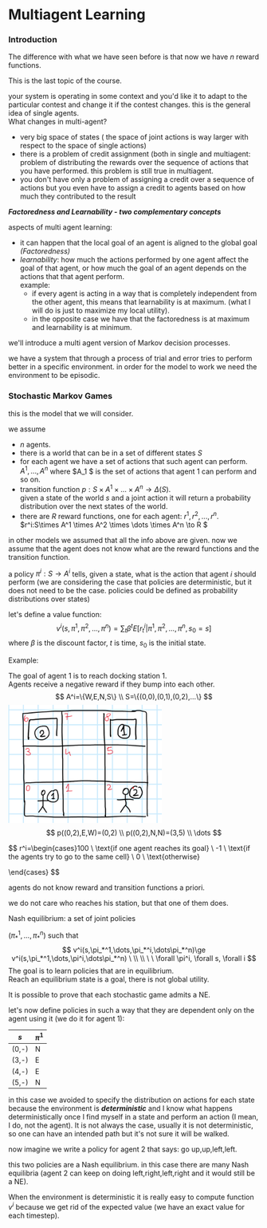 # Multiagent Learning

### Introduction

The difference with what we have seen before is that now we have $n$ reward functions.

This is the last topic of the course.

your system is operating in some context and you'd like it to adapt to the particular contest and change it if the contest changes. this is the general idea of single agents.  
What changes in multi-agent? 

- very big space of states ( the space of joint actions is way larger with respect to the space of single actions)
- there is a problem of credit assignment (both in single and multiagent: problem of distributing the rewards over the sequence of actions that you have performed. this problem is still true in multiagent.
- you don't have only a problem of assigning a credit over a sequence of actions but you even have to assign a credit to agents based on how much they contributed to the result

***Factoredness and Learnability - two complementary concepts***

aspects of multi agent learning:

- it can happen that the local goal of an agent is aligned to the global goal *(Factoredness)*
- *learnability*: how much the actions performed by one agent affect the goal of that agent, or how much the goal of an agent depends on the actions that that agent perform.  
  example: 
  - if every agent is acting in a way that is completely independent from the other agent, this means that learnability is at maximum. (what I will do is just to maximize my local utility).  
  - in the opposite case we have that the factoredness is at maximum and learnability is at minimum.

we'll introduce a multi agent version of Markov decision processes.

we have a system that through a process of trial and error tries to perform better in a specific environment. in order for the model to work we need the environment to be episodic.

### Stochastic Markov Games

this is the model that we will consider.

we assume

- $n$ agents.
- there is a world that can be in a set of different states $S$
- for each agent we have a set of actions that such agent can perform. $A^1,...,A^n$ where $A_1 $ is the set of actions that agent $1$ can perform and so on.
- transition function $p:S\times A^1\times \dots \times A^n\to\Delta(S)$.  
  given a state of the world $s$ and a joint action it will return a probability distribution over the next states of the world.
- there are $R$ reward functions, one for each agent: $r^1,r^2,...,r^n$.  
  $r^i:S\times A^1 \times A^2 \times \dots \times A^n \to R $

in other models we assumed that all the info above are given. now we assume that the agent does not know what are the reward functions and the transition function.

a policy $\pi^i:S \to A^i$ tells, given a state, what is the action that agent $i$ should perform (we are considering the case that policies are deterministic, but it does not need to be the case. policies could be defined as probability distributions over states)

let's define a value function:
$$
v^i(s,\pi^1,\pi^2,...,\pi^n)=\sum_t{\beta^t}E[r^i_t|\pi^1,\pi^2,\dots,\pi^n,s_0=s]
$$
where $\beta$ is the discount factor, $t$ is time, $s_0$ is the initial state.

 Example:

The goal of agent 1 is to reach docking station $1$.   
Agents receive a negative reward if they bump into each other.
$$
A^i=\{W,E,N,S\}
\\
S=\{(0,0),(0,1),(0,2),...\}
$$
<img src="img/6121.PNG" style="zoom:40%">
$$
p((0,2),E,W)=(0,2) \\
p((0,2),N,N)=(3,5) \\
\dots
$$

$$
r^i=\begin{cases}100 \  \text{if one agent reaches its goal} \\ -1 \ \text{if the agents try to go to the same cell} \\ 
0 \ \text{otherwise}

\end{cases}
$$

agents do not know reward and transition functions a priori.

we do not care who reaches his station, but that one of them does.

Nash equilibrium: a set of joint policies

 $(\pi_*^1,...,\pi_*^n)$ such that 
$$
v^i(s,\pi_*^1,\dots,\pi_*^i,\dots\pi_*^n)\ge v^i(s,\pi_*^1,\dots,\pi^i,\dots\pi_*^n) \ \\ \\ \ \  \forall   \pi^i, \forall s, \forall i
$$
The goal is to learn policies that are in equilibrium.  
Reach an equilibrium state is a goal, there is not global utility.

It is possible to prove that each stochastic game admits a NE. 

let's now define policies in such a way that they are dependent only on the agent using it (we do it for agent $1$): 

| $s$   | $\pi^1$ |
| ----- | ------- |
| (0,-) | N       |
| (3,-) | E       |
| (4,-) | E       |
| (5,-) | N       |

in this case we avoided to specify the distribution on actions for each state because the environment is ***deterministic*** and I know what happens deterministically once I find myself in a state and perform an action (I mean, I do, not the agent). It is not always the case, usually it is not deterministic, so one can have an intended path but it's not sure it will be walked.

now imagine we write a policy for agent 2 that says: go up,up,left,left.

this two policies are a Nash equilibrium. in this case there are many Nash equilibria (agent 2 can keep on doing left,right,left,right and it would still be a NE).

When the environment is deterministic it is really easy to compute function $v^i$ because we get rid of the expected value (we have an exact value for each timestep).